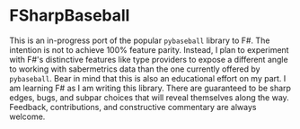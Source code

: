 # FSharpBaseball

This is an in-progress port of the popular `pybaseball` library to F#. The intention is not to achieve 100% feature parity. Instead, I plan to experiment with F#'s distinctive features like type providers to expose a different angle to working with sabermetrics data than the one currently offered by `pybaseball`. Bear in mind that this is also an educational effort on my part. I am learning F# as I am writing this library. There are guaranteed to be sharp edges, bugs, and subpar choices that will reveal themselves along the way. Feedback, contributions, and constructive commentary are always welcome.